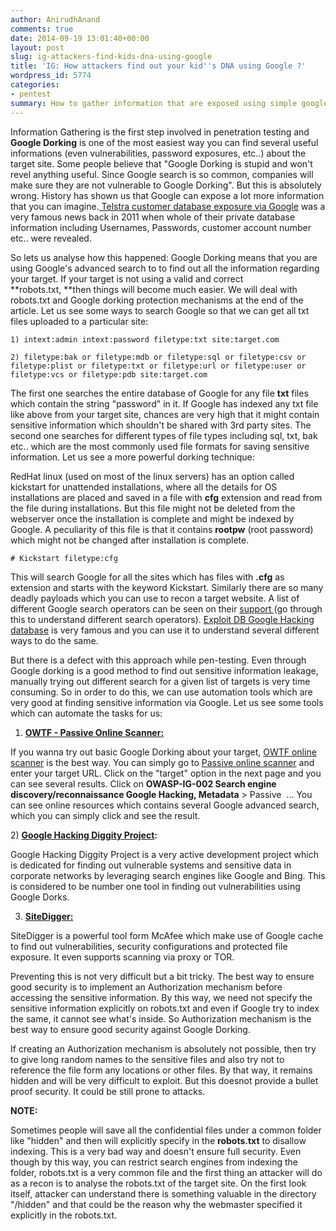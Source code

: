 ```yaml
---
author: AnirudhAnand
comments: true
date: 2014-09-19 13:01:40+00:00
layout: post
slug: ig-attackers-find-kids-dna-using-google
title: 'IG: How attackers find out your kid''s DNA using Google ?'
wordpress_id: 5774
categories:
- pentest
summary: How to gather information that are exposed using simple google scans
---
```


Information Gathering is the first step involved in penetration testing and **Google Dorking** is one of the most easiest way you can find several useful informations (even vulnerabilities, password exposures, etc..) about the target site. Some people believe that "Google Dorking is stupid and won't revel anything useful. Since Google search is so common, companies will make sure they are not vulnerable to Google Dorking". But this is absolutely wrong. History has shown us that Google can expose a lot more information that you can imagine.[ Telstra customer database exposure via Google](http://www.smh.com.au/it-pro/security-it/telstra-customer-database-exposed-20111209-1on60.html) was a very famous news back in 2011 when whole of their private database information including Usernames, Passwords, customer account number etc.. were revealed.

So lets us analyse how this happened: Google Dorking means that you are using Google's advanced search to to find out all the information regarding your target. If your target is not using a valid and correct **robots.txt, **then things will become much easier. We will deal with robots.txt and Google dorking protection mechanisms at the end of the article. Let us see some ways to search Google so that we can get all txt files uploaded to a particular site:
    
    1) intext:admin intext:password filetype:txt site:target.com
    
    2) filetype:bak or filetype:mdb or filetype:sql or filetype:csv or filetype:plist or filetype:txt or filetype:url or filetype:user or filetype:vcs or filetype:pdb site:target.com

The first one searches the entire database of Google for any file **txt** files which contain the string "password" in it. If Google has indexed any txt file like above from your target site, chances are very high that it might contain sensitive information which shouldn't be shared with 3rd party sites. The second one searches for different types of file types including sql, txt, bak etc.. which are the most commonly used file formats for saving sensitive information. Let us see a more powerful dorking technique:

RedHat linux (used on most of the linux servers) has an option called kickstart for unattended installations, where all the details for OS installations are placed and saved in a file with **cfg** extension and read from the file during installations. But this file might not be deleted from the webserver once the installation is complete and might be indexed by Google. A peculiarity of this file is that it contains **rootpw** (root password) which might not be changed after installation is complete.
    
    # Kickstart filetype:cfg

This will search Google for all the sites which has files with **.cfg** as extension and starts with the keyword Kickstart. Similarly there are so many deadly payloads which you can use to recon a target website. A list of different Google search operators can be seen on their [support ](https://support.google.com/websearch/answer/136861?hl=en)(go through this to understand different search operators). [Exploit DB Google Hacking database](http://www.exploit-db.com/google-dorks/) is very famous and you can use it to understand several different ways to do the same.

But there is a defect with this approach while pen-testing. Even through Google dorking is a good method to find out sensitive information leakage, manually trying out different search for a given list of targets is very time consuming. So in order to do this, we can use automation tools which are very good at finding sensitive information via Google. Let us see some tools which can automate the tasks for us:

1) [**OWTF - Passive Online Scanner:**](http://owtf.github.io/online-passive-scanner/)

If you wanna try out basic Google Dorking about your target, [OWTF online scanner](http://owtf.github.io/online-passive-scanner/) is the best way. You can simply go to [Passive online scanner](http://owtf.github.io/online-passive-scanner/) and enter your target URL. Click on the "target" option in the next page and you can see several results. Click on **OWASP-IG-002 Search engine discovery/reconnaissance Google Hacking, Metadata** > Passive  ... You can see online resources which contains several Google advanced search, which you can simply click and see the result.

2) **[Google Hacking Diggity Project](http://www.bishopfox.com/resources/tools/google-hacking-diggity/):**


Google Hacking Diggity Project is a very active development project which is dedicated for finding out vulnerable systems and sensitive data in corporate networks by leveraging search engines like Google and Bing. This is considered to be number one tool in finding out vulnerabilities using Google Dorks.

3) **[SiteDigger:](http://www.mcafee.com/uk/downloads/free-tools/sitedigger.aspx)**


SiteDigger is a powerful tool form McAfee which make use of Google cache to find out vulnerabilities, security configurations and protected file exposure. It even supports scanning via proxy or TOR.

Preventing this is not very difficult but a bit tricky. The best way to ensure good security is to implement an Authorization mechanism before accessing the sensitive information. By this way, we need not specify the sensitive information explicitly on robots.txt and even if Google try to index the same, it cannot see what's inside. So Authorization mechanism is the best way to ensure good security against Google Dorking.

If creating an Authorization mechanism is absolutely not possible, then try to give long random names to the sensitive files and also try not to reference the file form any locations or other files. By that way, it remains hidden and will be very difficult to exploit. But this doesnot provide a bullet proof security. It could be still prone to attacks.

**NOTE:**

Sometimes people will save all the confidential files under a common folder like "hidden" and then will explicitly specify in the **robots.txt** to disallow indexing. This is a very bad way and doesn't ensure full security. Even though by this way, you can restrict search engines from indexing the folder, robots.txt is a very common file and the first thing an attacker will do as a recon is to analyse the robots.txt of the target site. On the first look itself, attacker can understand there is something valuable in the directory "/hidden" and that could be the reason why the webmaster specified it explicitly in the robots.txt.
